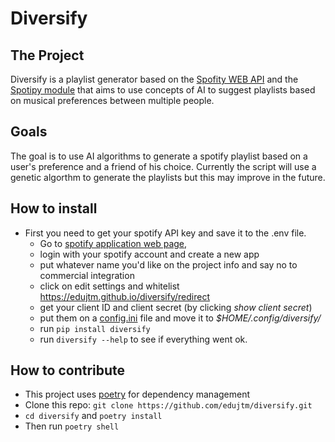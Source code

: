 # Diversify

## The Project

Diversify is a playlist generator based on the [Spofity WEB API](https://developer.spotify.com/web-api/) and the [Spotipy module](http://spotipy.readthedocs.io/en/latest/)
that aims to use concepts of AI to suggest playlists based on musical preferences between multiple people.

## Goals

The goal is to use AI algorithms to generate a spotify playlist based on a user's preference and
a friend of his choice. Currently the script will use a genetic algorthm to generate the playlists
but this may improve in the future.

## How to install

- First you need to get your spotify API key and save it to the .env file. 
	- Go to [spotify application web page](https://developer.spotify.com/dashboard/),
	- login with your spotify account and create a new app
	- put whatever name you'd like on the project info and say no to commercial integration
	- click on edit settings and whitelist https://edujtm.github.io/diversify/redirect
	- get your client ID and client secret (by clicking *show client secret*)
	- put them on a [config.ini](config.ini.example) file and move it to *$HOME/.config/diversify/*
	- run `pip install diversify` 
	- run `diversify --help` to see if everything went ok.

## How to contribute

- This project uses [poetry](https://python-poetry.org/) for dependency management
- Clone this repo: `git clone https://github.com/edujtm/diversify.git`
- `cd diversify` and `poetry install`
- Then run `poetry shell`

